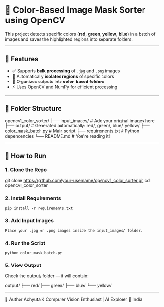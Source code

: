 # 🎨 Color-Based Image Mask Sorter using OpenCV

This project detects specific colors (**red**, **green**, **yellow**, **blue**) in a batch of images and saves the highlighted regions into separate folders.

---

## 🧠 Features

- ✅ Supports **bulk processing** of `.jpg` and `.png` images
- 🎯 Automatically **isolates regions** of specific colors
- 📁 Organizes outputs into **color-based folders**
- ⚡ Uses OpenCV and NumPy for efficient processing

---

## 📂 Folder Structure

opencv1_color_sorter/
├── input_images/ # Add your original images here
├── output/ # Generated automatically: red/, green/, blue/, yellow/
├── color_mask_batch.py # Main script
├── requirements.txt # Python dependencies
└── README.md # You're reading it!

---

## 🚀 How to Run

### 1. Clone the Repo
git clone https://github.com/your-username/opencv1_color_sorter.git
cd opencv1_color_sorter

### 2. Install Requirements
    pip install -r requirements.txt

### 3. Add Input Images
    Place your .jpg or .png images inside the input_images/ folder.

### 4. Run the Script
    python color_mask_batch.py

### 5. View Output
Check the output/ folder — it will contain:

output/
├── red/
├── green/
├── blue/
└── yellow/

---

🙋 Author
Achyuta K
Computer Vision Enthusiast | AI Explorer
📍 India